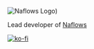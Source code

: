 ![Naflows Logo]([https://public.naflows.com/assets/corporate/naflows_full_logotype.png]))


Lead developer of [Naflows](https://naflows.com)

[![ko-fi](https://ko-fi.com/img/githubbutton_sm.svg)](https://ko-fi.com/N4N0W3P7P)
